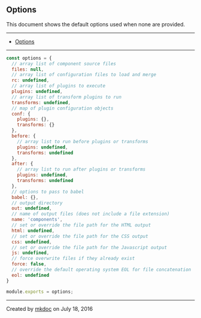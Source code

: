 ## Options

This document shows the default options used when none are provided.

---

- [Options](#options)

---

```javascript
const options = {
  // array list of component source files
  files: null,
  // array list of configuration files to load and merge
  rc: undefined,
  // array list of plugins to execute
  plugins: undefined,
  // array list of transform plugins to run
  transforms: undefined,
  // map of plugin configuration objects
  conf: {
    plugins: {},
    transforms: {}
  },
  before: {
    // array list to run before plugins or transforms
    plugins: undefined, 
    transforms: undefined
  },
  after: {
    // array list to run after plugins or transforms
    plugins: undefined, 
    transforms: undefined
  },
  // options to pass to babel
  babel: {},
  // output directory
  out: undefined,
  // name of output files (does not include a file extension)
  name: 'components',
  // set or override the file path for the HTML output
  html: undefined,
  // set or override the file path for the CSS output
  css: undefined,
  // set or override the file path for the Javascript output
  js: undefined,
  // force overwrite files if they already exist
  force: false,
  // override the default operating system EOL for file concatenation
  eol: undefined
}

module.exports = options;
```

---

Created by [mkdoc](https://github.com/mkdoc/mkdoc) on July 18, 2016

[trucks]: https://github.com/tmpfs/trucks
[trucks-cli]: https://github.com/tmpfs/trucks/blob/master/packages/trucks-cli
[skatejs]: https://github.com/skatejs/skatejs
[webcomponents]: https://github.com/w3c/webcomponents
[shadow-dom]: https://w3c.github.io/webcomponents/spec/shadow/
[custom-elements]: https://www.w3.org/TR/custom-elements/
[html-imports]: https://w3c.github.io/webcomponents/spec/imports/
[html-templates]: https://html.spec.whatwg.org/multipage/scripting.html#the-template-element
[polymer]: https://www.polymer-project.org/1.0/
[react]: https://facebook.github.io/react/
[react-webcomponents]: https://github.com/facebook/react/issues/5052
[react-integration]: https://github.com/skatejs/react-integration
[mozilla-webcomponents]: https://hacks.mozilla.org/2014/12/mozilla-and-web-components/
[csp]: http://content-security-policy.com/
[npm]: https://www.npmjs.com/
[postcss]: https://github.com/postcss/postcss
[mkdoc]: https://github.com/mkdoc/mkdoc
[mkapi]: https://github.com/mkdoc/mkapi
[mkparse]: https://github.com/mkdoc/mkparse
[jshint]: http://jshint.com
[jscs]: http://jscs.info
[sources]: https://github.com/tmpfs/trucks/blob/master/packages/plugin-sources
[load]: https://github.com/tmpfs/trucks/blob/master/packages/plugin-load
[parse]: https://github.com/tmpfs/trucks/blob/master/packages/plugin-parse
[transform]: https://github.com/tmpfs/trucks/blob/master/packages/plugin-transform
[generate]: https://github.com/tmpfs/trucks/blob/master/packages/plugin-generate
[write]: https://github.com/tmpfs/trucks/blob/master/packages/plugin-write
[skate]: https://github.com/tmpfs/trucks/blob/master/packages/transform-skate
[trim]: https://github.com/tmpfs/trucks/blob/master/packages/transform-trim
[stylus]: https://github.com/tmpfs/trucks/blob/master/packages/transform-stylus
[less]: https://github.com/tmpfs/trucks/blob/master/packages/transform-less
[sass]: https://github.com/tmpfs/trucks/blob/master/packages/transform-sass

